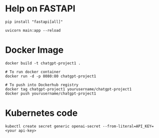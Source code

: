 


# Help on FASTAPI

```
pip install "fastapi[all]"

uvicorn main:app --reload
```

# Docker Image

```
docker build -t chatgpt-project1 .

# To run docker container
docker run -d -p 8080:80 chatgpt-project1

# To push into Dockerhub registry
docker tag chatgpt-project1 yourusername/chatgpt-project1
docker push yourusername/chatgpt-project1
```

# Kubernetes code

```
kubectl create secret generic openai-secret --from-literal=API_KEY=<your api-key>
```